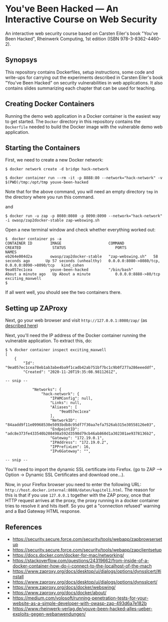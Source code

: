 # You've Been Hacked &mdash; An Interactive Course on Web Security
An interactive web security course based on Carsten Eiler's book "You've Been Hacked", Rheinwerk Computing, 1st edition (ISBN 978-3-8362-4460-2).

## Synopsys
This repository contains Dockerfiles, setup instructions, some code and write-ups for carrying out the experiments described in Carsten Eiler's book "You've Been Hacked" on security vulnerabilities in web applications. It also contains slides summarizing each chapter that can be used for teaching.

## Creating Docker Containers
Running the demo web application in a Docker container is the easiest way to get started. The `Docker` directory in this repository contains the `Dockerfile` needed to build the Docker image with the vulnerable demo web application.

## Starting the Containers
First, we need to create a new Docker network:
```shell
$ docker network create -d bridge hack-network
```

```shell
$ docker container run --rm -it -p 8888:80 --network="hack-network" -v $(PWD)/tmp:/opt/tmp youve-been-hacked
```
Note that for the above command, you will need an empty directory `tmp` in the directory where you run this command.

and 

```shell
$ docker run -u zap -p 8080:8080 -p 8090:8090 --network="hack-network" -i owasp/zap2docker-stable zap-webswing.sh
```

Open a new terminal window and check whether everything worked out:

```shell
$  docker container ps -a                                                                   
CONTAINER ID        IMAGE                     COMMAND             CREATED              STATUS                      PORTS                                            NAMES
eb264e004d2a        owasp/zap2docker-stable   "zap-webswing.sh"   58 seconds ago       Up 57 seconds (unhealthy)   0.0.0.0:8080->8080/tcp, 0.0.0.0:8090->8090/tcp   kind_cohen
9ea057ec1cea        youve-been-hacked         "/bin/bash"         About a minute ago   Up About a minute           0.0.0.0:8888->80/tcp                             exciting_maxwell
$
```

If all went well, you should see the two containers there.

## Setting up ZAProxy

Next, go your web browser and visit `http://127.0.0.1:8080/zap/` (as [described here](https://www.zaproxy.org/docs/docker/webswing/))

Next, you'll need the IP address of the Docker container running the vulnerable application. To extract this, do:

```shell
$ % docker container inspect exciting_maxwell
[
    {
        "Id": "9ea057ec1cea78eb1ab3abe4ba9f1cadb42ab751bf7bc1c9b0f277a286eeeddf",
        "Created": "2020-11-20T19:35:08.9811261Z",

-- snip --

            "Networks": {
                "hack-network": {
                    "IPAMConfig": null,
                    "Links": null,
                    "Aliases": [
                        "9ea057ec1cea"
                    ],
                    "NetworkID": "84aadd9f11e09968530e5093bdb8c95df7f30aa7efa7526ab315e30558126e03",
                    "EndpointID": "adc8e373fe433540b208498a592d3598d79cb46ab860d1a302301ae9378136b2",
                    "Gateway": "172.19.0.1",
                    "IPAddress": "172.19.0.2",
                    "IPPrefixLen": 16,
                    "IPv6Gateway": "",

-- snip --
```

You'll need to import the dynamic SSL certificate into Firefox. (go to ZAP --> Option -> Dynamic SSL Certificates and download one...). 

Now, in your Firefox browser you need to enter the following URL: `http://host.docker.internal:8888/daten/kapitel1.html`. The reason for this is that if you use `127.0.0.1` together with the ZAP proxy, once that HTTP request arrives at the proxy, the proxy running in a docker container tries to resolve it and hits itself. So you get a "connection refused" warning and a Bad Gateway HTML response.


## References
* https://security.secure.force.com/security/tools/webapp/zapbrowsersetup
* https://security.secure.force.com/security/tools/webapp/zapclientsetup
* https://docs.docker.com/docker-for-mac/networking/
* https://stackoverflow.com/questions/24319662/from-inside-of-a-docker-container-how-do-i-connect-to-the-localhost-of-the-mach
* https://www.zaproxy.org/docs/desktop/ui/dialogs/options/dynsslcert/#install
* https://www.zaproxy.org/docs/desktop/ui/dialogs/options/dynsslcert/
* https://www.zaproxy.org/docs/docker/webswing/
* https://www.zaproxy.org/docs/docker/about/
* https://medium.com/volosoft/running-penetration-tests-for-your-website-as-a-simple-developer-with-owasp-zap-493d6a7e182b
* https://www.rheinwerk-verlag.de/youve-been-hacked-alles-ueber-exploits-gegen-webanwendungen/
